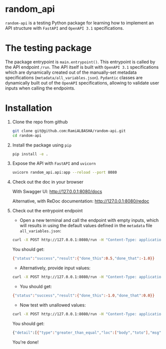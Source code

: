 # random_api
`random-api` is a testing Python package for learning how to implement an API structure with `FastAPI` and
`OpenAPI 3.1` specifications.

# The testing package
The package entrypoint is `main.entrypoint()`. This entrypoint is called by the API endpoint `/run`. The API itself
is built with `OpenAPI 3.1` specifications which are dynamically created out of the manually-set metadata specifications
(`metadata/all_variables.json`). `Pydantic` classes are dynamically built out of the `OpenAPI` specifications,
allowing to validate user inputs when calling the endpoints.

# Installation

1. Clone the repo from github
    ```bash
    git clone git@github.com:RamiALBASHA/random-api.git
    cd random-api
    ```

2. Install the package using `pip`
    ```bash
    pip install -e .
    ```

3. Expose the API with `FastAPI` and `uvicorn`
    ```bash
    uvicorn random_api.api:app --reload --port 8080
    ```

4. Check out the doc in your browser

    With Swagger UI: http://127.0.0.1:8080/docs

    Alternative, with ReDoc documentation: http://127.0.0.1:8080/redoc  

5. Check out the entrypoint endpoint

    * Open a new terminal and call the endpoint with empty inputs, which will results in using the default values defined
    in the `metadata` file `all_variables.json`:
 
    ```bash
    curl -X POST http://127.0.0.1:8080/run -H "Content-Type: application/json" -d '{}'
    ```
    You should get:

    ```bash
    {"status":"success","result":{"done_this":0.5,"done_that":-1.0}}
    ```

    * Alternatively, provide input values:
    ```bash
    curl -X POST http://127.0.0.1:8080/run -H "Content-Type: application/json" -d '{"toto": -1, "tata": 1, "titi": 1, "param": 1}'
    ```

    * You should get:

    ```bash
    {"status":"success","result":{"done_this":-1.0,"done_that":0.0}}
    ```

   * Now test with unallowed values:
    ```bash
    curl -X POST http://127.0.0.1:8080/run -H "Content-Type: application/json" -d '{"toto": -100}'
    ```
 
    You should get:

    ```bash
    {"detail":[{"type":"greater_than_equal","loc":["body","toto"],"msg":"Input should be greater than or equal to -5","input":-100,"ctx":{"ge":-5}}]}
    ```
   
   You're done!
 